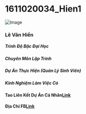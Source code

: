 # 1611020034_Hien1

![Image](https://scontent.fvca1-2.fna.fbcdn.net/v/t1.0-9/17795728_429083907435883_8007371631294141942_n.jpg?_nc_cat=107&_nc_oc=AQk08JCNlulwY9as_-Kt8_I8XEdaSrKUcQ36JWfk28e8hF-4AvFchgaBwMuz-rGi-ig&_nc_ht=scontent.fvca1-2.fna&oh=bda32f8d3c4a34aaaf99ffcdee7cb5e3&oe=5D4CBB69)
### Lê Văn Hiền
##### Trình Độ Bậc Đại Học
##### Chuyên Môn Lập Trinh
##### Dự Án Thực Hiện (Quản Lý  Sinh Viên)
##### Kinh Nghiệm Làm Việc Có

#### Tao Liên Kết Dự Án Cá Nhân[Link](https://github.com/levanhien123/1611020034_Hien)

#### Địa Chỉ FB[Link](https://www.facebook.com/profile.php?id=100010028322330)
